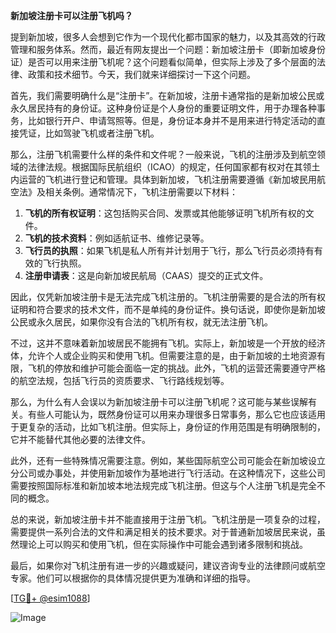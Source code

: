 **新加坡注册卡可以注册飞机吗？**

提到新加坡，很多人会想到它作为一个现代化都市国家的魅力，以及其高效的行政管理和服务体系。然而，最近有网友提出一个问题：新加坡注册卡（即新加坡身份证）是否可以用来注册飞机呢？这个问题看似简单，但实际上涉及了多个层面的法律、政策和技术细节。今天，我们就来详细探讨一下这个问题。

首先，我们需要明确什么是“注册卡”。在新加坡，注册卡通常指的是新加坡公民或永久居民持有的身份证。这种身份证是个人身份的重要证明文件，用于办理各种事务，比如银行开户、申请驾照等。但是，身份证本身并不是用来进行特定活动的直接凭证，比如驾驶飞机或者注册飞机。

那么，注册飞机需要什么样的条件和文件呢？一般来说，飞机的注册涉及到航空领域的法律法规。根据国际民航组织（ICAO）的规定，任何国家都有权对在其领土内运营的飞机进行登记和管理。具体到新加坡，飞机注册需要遵循《新加坡民用航空法》及相关条例。通常情况下，飞机注册需要以下材料：

1. **飞机的所有权证明**：这包括购买合同、发票或其他能够证明飞机所有权的文件。
2. **飞机的技术资料**：例如适航证书、维修记录等。
3. **飞行员的执照**：如果飞机是私人所有并计划用于飞行，那么飞行员必须持有有效的飞行执照。
4. **注册申请表**：这是向新加坡民航局（CAAS）提交的正式文件。

因此，仅凭新加坡注册卡是无法完成飞机注册的。飞机注册需要的是合法的所有权证明和符合要求的技术文件，而不是单纯的身份证件。换句话说，即使你是新加坡公民或永久居民，如果你没有合法的飞机所有权，就无法注册飞机。

不过，这并不意味着新加坡居民不能拥有飞机。实际上，新加坡是一个开放的经济体，允许个人或企业购买和使用飞机。但需要注意的是，由于新加坡的土地资源有限，飞机的停放和维护可能会面临一定的挑战。此外，飞机的运营还需要遵守严格的航空法规，包括飞行员的资质要求、飞行路线规划等。

那么，为什么有人会误以为新加坡注册卡可以注册飞机呢？这可能与某些误解有关。有些人可能认为，既然身份证可以用来办理很多日常事务，那么它也应该适用于更复杂的活动，比如飞机注册。但实际上，身份证的作用范围是有明确限制的，它并不能替代其他必要的法律文件。

此外，还有一些特殊情况需要注意。例如，某些国际航空公司可能会在新加坡设立分公司或办事处，并使用新加坡作为基地进行飞行活动。在这种情况下，这些公司需要按照国际标准和新加坡本地法规完成飞机注册。但这与个人注册飞机是完全不同的概念。

总的来说，新加坡注册卡并不能直接用于注册飞机。飞机注册是一项复杂的过程，需要提供一系列合法的文件和满足相关的技术要求。对于普通新加坡居民来说，虽然理论上可以购买和使用飞机，但在实际操作中可能会遇到诸多限制和挑战。

最后，如果你对飞机注册有进一步的兴趣或疑问，建议咨询专业的法律顾问或航空专家。他们可以根据你的具体情况提供更为准确和详细的指导。

[[TG💪+ @esim1088](https://t.me/s/esim1088)]

![Image](https://i.postimg.cc/4NQfJmqS/Snipaste-2025-05-13-00-14-12.png)
